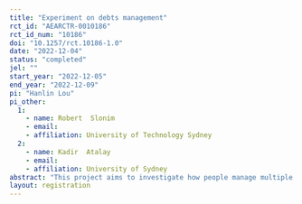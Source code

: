 ```yaml
---
title: "Experiment on debts management"
rct_id: "AEARCTR-0010186"
rct_id_num: "10186"
doi: "10.1257/rct.10186-1.0"
date: "2022-12-04"
status: "completed"
jel: ""
start_year: "2022-12-05"
end_year: "2022-12-09"
pi: "Hanlin Lou"
pi_other:
  1:
    - name: Robert  Slonim
    - email: 
    - affiliation: University of Technology Sydney
  2:
    - name: Kadir  Atalay
    - email: 
    - affiliation: University of Sydney
abstract: "This project aims to investigate how people manage multiple debts. In particular, how they make repayment with limited cash flow. Previous studies indicate that some people prefer paying off smaller debts first when bigger debts have higher interest rates. It may lead to the loss of financial benefits when bigger debts are costly. This project not only attempts to identify such preference but also to investigate whether it is influenced by income, number of debts, and types of debts, and whether the costs of paying off lower higher interest debts are exacerbated if distinct debt products such as BNPL schemes are introduced vs. only credit card debts."
layout: registration
---
```


